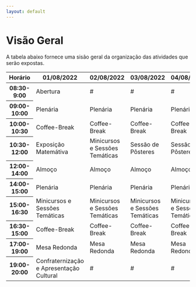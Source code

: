 ```yaml
---
layout: default
---
```


<h1 class="display-5 mb-3">
Visão Geral
</h1>

A tabela abaixo fornece uma sisão geral da organização das atividades que serão expostas. 

<!-- teste [sessoes](/atividades/sessoes_tematicas/) -->


<div class="table-responsive-lg">
<table class="table table-striped">
  <thead>
    <tr>
      <th scope="col">Horário</th>
      <th scope="col">01/08/2022</th>
      <th scope="col">02/08/2022</th>
      <th scope="col">03/08/2022</th>
      <th scope="col">04/08/2022</th>
      <th scope="col">05/08/2022</th>
    </tr>
  </thead>
  <tbody>
    <tr>
      <th scope="row">08:30-9:00</th>
      <td>Abertura</td>
      <td> # </td>
      <td> # </td>
      <td> # </td>
      <td> # </td>
    </tr>
    <tr>
      <th scope="row">09:00-10:00</th>
      <td>Plenária</td>
      <td>Plenária</td>
      <td>Plenária</td>
      <td>Plenária</td>
      <td>Plenária</td>
    </tr>
    <tr>
      <th scope="row">10:00-10:30</th>
      <td>Coffee-Break</td>
      <td>Coffee-Break</td>
      <td>Coffee-Break</td>
      <td>Coffee-Break</td>
      <td>Coffee-Break</td>
    </tr>
	<tr>
      <th scope="row">10:30-12:00</th>
      <td>Exposição Matemátiva</td>
      <td>Minicursos e Sessões Temáticas</td>
      <td>Sessão de Pôsteres</td>
      <td>Sessão de Pôsteres</td>
      <td>Sessão de Pôsteres</td>
    </tr>
	<tr>
		<th scope='row'>12:00-14:00  </th>
		<td> Almoço   </td>
		<td> Almoço   </td>
		<td> Almoço   </td>
		<td> Almoço   </td>
		<td> Almoço   </td>
	</tr>	
	<tr>
		<th scope='row'> 14:00-15:00   </th>
		<td> Plenária   </td>
		<td> Plenária   </td>
		<td> Plenária   </td>
		<td> Plenária   </td>
		<td> Plenária    </td>
	</tr>	
	<tr>
		<th scope='row'> 15:00-16:30   </th>
		<td> Minicursos e Sessões Temáticas   </td>
		<td> Minicursos e Sessões Temáticas   </td>
		<td> Minicursos e Sessões Temáticas   </td>
		<td> Minicursos e Sessões Temáticas   </td>
		<td> Minicursos e Sessões Temáticas    </td>
	</tr>
	<tr>
		<th scope='row'> 16:30-15:00  </th>
		<td> Coffee-Break   </td>
		<td> Coffee-Break   </td>
		<td> Coffee-Break   </td>
		<td> Coffee-Break   </td>
		<td> Coffee-Break   </td>
	</tr>	
	<tr>
		<th scope='row'> 17:00-19:00   </th>
		<td>  Mesa Redonda  </td>
		<td>  Mesa Redonda  </td>
		<td>  Mesa Redonda  </td>
		<td>  Mesa Redonda  </td>
		<td>  Mesa Redonda  </td>
	</tr>	
	<tr>
		<th scope='row'> 19:00-20:00  </th>
		<td> Confraternização e Apresentação Cultural    </td>
		<td>  #  </td>
		<td>  #  </td>
		<td>  #  </td>
		<td>  Encerramento  </td>
	</tr>	

  </tbody>
</table>
</div>



